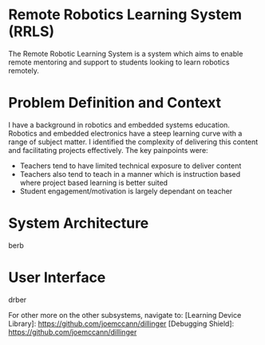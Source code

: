 # Remote Robotics Learning System (RRLS)
The Remote Robotic Learning System is a system which aims to enable remote mentoring and support to students looking to learn robotics remotely. 

# Problem Definition and Context
I have a background in robotics and embedded systems education. Robotics and embedded electronics have a steep learning curve with a range of subject matter. I identified the complexity of delivering this content and facilitating projects effectively. The key painpoints were:
- Teachers tend to have limited technical exposure to deliver content
- Teachers also tend to teach in a manner which is instruction based where project based learning is better suited
- Student engagement/motivation is largely dependant on teacher

# System Architecture
berb

# User Interface
drber

For other more on the other subsystems, navigate to:
[Learning Device Library]: <https://github.com/joemccann/dillinger>
[Debugging Shield]: <https://github.com/joemccann/dillinger>

